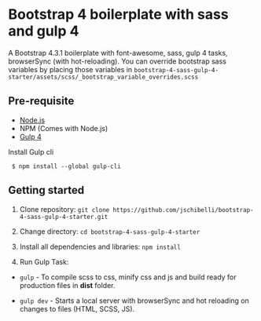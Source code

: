 # Bootstrap 4 boilerplate with sass and gulp 4
A Bootstrap 4.3.1 boilerplate with font-awesome, sass, gulp 4 tasks, browserSync (with hot-reloading). You can override bootstrap sass variables by placing those variables in `bootstrap-4-sass-gulp-4-starter/assets/scss/_bootstrap_variable_overrides.scss`

## Pre-requisite
- [Node.js](https://nodejs.org/en/download/ "Node Js")
-  NPM (Comes with Node.js)
- [Gulp 4](https://gulpjs.com/ "Gulp")

Install Gulp cli

     $ npm install --global gulp-cli
     

## Getting started

1. Clone repository:
`git clone https://github.com/jschibelli/bootstrap-4-sass-gulp-4-starter.git`

2. Change directory:
`cd bootstrap-4-sass-gulp-4-starter`
    
3. Install all dependencies and libraries:
   `npm install`

4. Run Gulp Task:
  - `gulp`      - To compile scss to css, minify css and js and build ready for production files in **dist** folder.

  - `gulp dev`  - Starts a local server with browserSync and hot reloading on changes to files (HTML, SCSS, JS).
   
